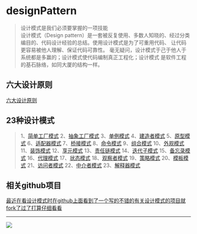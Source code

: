 # designPattern

> 设计模式是我们必须要掌握的一项技能 <br>
> 设计模式（Design pattern）是一套被反复使用、多数人知晓的、经过分类编目的、代码设计经验的总结。使用设计模式是为了可重用代码、
> 让代码更容易被他人理解、保证代码可靠性。 毫无疑问，设计模式于己于他人于系统都是多赢的；设计模式使代码编制真正工程化；设计模式
> 是软件工程的基石脉络，如同大厦的结构一样。


## 六大设计原则

[六大设计原则](https://github.com/lzh984294471/designPattern/tree/master/principle)

## 23种设计模式

> 1、[简单工厂模式](https://github.com/lzh984294471/designPattern/tree/master/simpleFactory) 
> 2、[抽象工厂模式](https://github.com/lzh984294471/designPattern/tree/master/abstractFactory) 
> 3、[单例模式](https://github.com/lzh984294471/designPattern/tree/master/simgleton) 
> 4、[建造者模式](https://github.com/lzh984294471/designPattern/tree/master/Builder) 
> 5、[原型模式](https://github.com/lzh984294471/designPattern/tree/master/Prototype) 
> 6、[适配器模式](https://github.com/lzh984294471/designPattern/tree/master/adapter) 
> 7、[桥接模式](https://github.com/lzh984294471/designPattern/tree/master/bridge) 
> 8、[命令模式](https://github.com/lzh984294471/designPattern/tree/master/command) 
> 9、[组合模式](https://github.com/lzh984294471/designPattern/tree/master/composite) 
> 10、[外观模式](https://github.com/lzh984294471/designPattern/tree/master/facade) 
> 11、[装饰模式](https://github.com/lzh984294471/designPattern/tree/master/decorate) 
> 12、[享元模式](https://github.com/lzh984294471/designPattern/tree/master/flyweight) 
> 13、[责任链模式](https://github.com/lzh984294471/designPattern/tree/master/handler) 
> 14、[迭代子模式](https://github.com/lzh984294471/designPattern/tree/master/iterator) 
> 15、[备忘录模式](https://github.com/lzh984294471/designPattern/tree/master/memento) 
> 16、[代理模式](https://github.com/lzh984294471/designPattern/tree/master/proxy) 
> 17、[状态模式](https://github.com/lzh984294471/designPattern/tree/master/state) 
> 18、[观察者模式](https://github.com/lzh984294471/designPattern/tree/master/observer) 
> 19、[策略模式](https://github.com/lzh984294471/designPattern/tree/master/strategy) 
> 20、[模板模式](https://github.com/lzh984294471/designPattern/tree/master/template) 
> 21、[访问者模式](https://github.com/lzh984294471/designPattern/tree/master/visitor) 
> 22、[中介者模式](https://github.com/lzh984294471/designPattern/tree/master/mediator) 
> 23、[解释器模式](https://github.com/lzh984294471/designPattern/tree/master/interpreter) 

## 相关github项目

[最近在看设计模式时在github上面看到了一个写的不错的有关设计模式的项目就fork了过了打算仔细看看](https://github.com/lzh-fork/DPModel)
	

---------------------------------------------------------------------------------------------------------------------------
<img src="https://raw.githubusercontent.com/lzh984294471/designPattern/master/pics/head.jpg">
